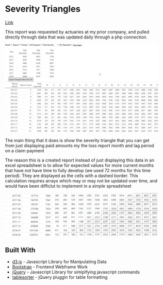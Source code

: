 # Severity Triangles

[Link](https://htmlpreview.github.io/?https://github.com/jjburke3/severity_triangle/blob/master/severity_tri.html)

This report was requested by actuaries at my prior company, and pulled directly through data that was updated daily through a php connection.

![alt text](./main-page.png)

The main thing that it does is show the severity triangle that you can get from just displaying paid amounts my the loss report month and lag period on a claim payment

The reason this is a created report instead of just displaying this data in an excel spreadsheet is to allow for expected values for more current months that have not have time to fully develop (we used 72 months for this time period).  They are displayed as the cells with a dashed border.  This calculation requires arrays which may or may not be updated over time, and would have been difficlut to implement in a simple spreadsheet

![alt text](./calculated-values.png)




## Built With

* [d3.js](https://d3js.org/) - Javascript Library for Manipulating Data
* [Bootstrap](https://getbootstrap.com/) - Frontend Webframe Work
* [jQuery](https://jquery.com/) - Javascript Library for simiplfying javascript commands
* [tablesorter](http://tablesorter.com/docs/) - jQuery pluggin for table formatting


